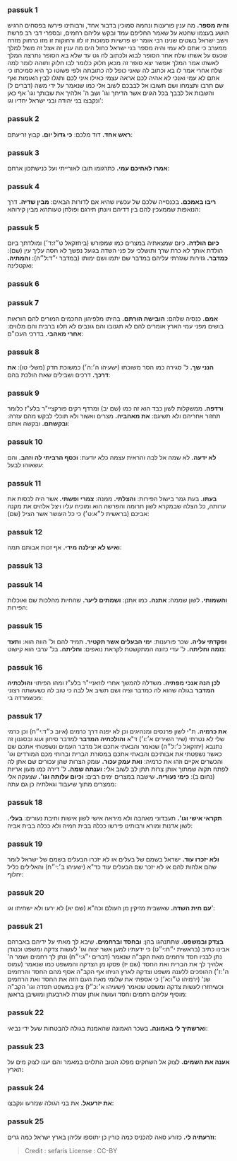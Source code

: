 
### passuk 1
<b>והיה מספר.</b> מה ענין פורענות ונחמה סמוכין בדבור אחד, ורבותינו פירשו בפסחים הרגיש הושע בעצמו שחטא על שאמר החליפם עמד ובקש עליהם רחמים, ובספרי דבי רב פרשת וישב ישראל בשטים שנינו רבי אומר יש פרשיות סמוכות זו לזו ורחוקות זו מזו כרחוק מזרח ממערב כי אתם לא עמי והיה מספר בני ישראל כחול הים מה ענין זה אצל זה משל למלך שכעס על אשתו שלח אחר הסופר לבוא ולכתוב לה גט עד שלא בא הסופר נתרצה המלך לאשתו אמר המלך אפשר יצא סופר זה מכאן חלוק כלומר לבו חלוק ותוהה לומר למה שלח אחרי אמר לו בא וכתוב לה שאני כופל לה כתובתה ולפי פשוטו כך היא סמיכתו כי אתם לא עמי ואנכי לא אהיה לכם אראה עצמי כאילו איני לכם ותגלו לבין האומות ואף שם תרבו ותצמחו ושם תשובו אל לבבכם לשוב אלי כמו שנאמר על ידי משה (דברים ל) והשבות אל לבבך בכל הגוים אשר הדיחך וגו' ושב ה' אלהיך את שבותך וגו' אף כאן ונקבצו בני יהודה ובני ישראל יחדיו וגו':

### passuk 2
<b>ראש אחד.</b> דוד מלכם:
<b>כי גדול יום.</b> קבוץ זריעתם:

### passuk 3
<b>אמרו לאחיכם עמי.</b> כתרגומו תובו לאורייתי ועל כנישתכון ארחם:

### passuk 4
<b>ריבו באמכם.</b> בכנסייה שלכם של עכשיו שהיא אם לדורות הבאים:
<b>מבין שדיה.</b> דרך הנואפות שממעכין להם בין דדיהם ויונתן תירגם ופולחן טעותהא מבין קירוהא:

### passuk 5
<b>כיום הולדה.</b> כיום שמצאתיה במצרים כמו שמפורש (ביחזקאל ט״ז:ד׳) ומולדתך ביום הולדת אותך לא כרת שרך ותושלכי על פני השדה בגועל נפשך לא חסה עליך עין (שם):
<b>כמדבר.</b> גזירות שגזרתי עליהם במדבר שם יתמו ושם ימותו (במדבר י״ד:ל״ה):
<b>והמתיה.</b> ואקטלינה:

### passuk 6

### passuk 7
<b>אמם.</b> כנסיה שלהם:
<b>הובישה הורתם.</b> בהיתו מלפיהון החכמים המורים להם הוראות בושים מפני עמי הארץ אומרים להם לא תגנובו והם גונבים לא תלוו ברבית והם מלווים:
<b>אחרי מאהבי.</b> בדרכי העכו"ם:

### passuk 8
<b>הנני שך.</b> ל' סגירה כמו הסר משוכתו (ישעיהו ה׳:ה׳) כמשוכת חדק (משלי טו):
<b>את דרכך.</b> דרכים ושבילים שאת הולכת בהם:

### passuk 9
<b>ורדפה.</b> ממשקלות לשון כבד הוא זה כמו (שם יב) ומרדף רקים פורקציי"ר בלע"ז כלומר תחזור אחריהם ולא תשיגם: 
<b>את מאהביה.</b> מצרים ואשור ולא תוכלי לבקש מהם עזרה:
<b>ובקשתם.</b> ובקשה אותם:

### passuk 10
<b>לא ידעה.</b> לא שמה אל לבה והראית עצמה כלא יודעת:
<b>וכסף הרביתי לה וזהב.</b> והם עשאוהו לבעל:

### passuk 11
<b>בעתו.</b> בעת גמר בישול הפירות:
<b>והצלתי.</b> ממנה:
<b>צמרי ופשתי.</b> אשר היה לכסות את ערותה, כל הצלה שבמקרא לשון תרומה והפרשה הוא ומוכיח עליו ויצל אלהים את מקנה אביכם (בראשית ל״א:ט׳) כי כל העושר אשר הציל (שם):

### passuk 12
<b>ואיש לא יצילנה מידי.</b> אף זכות אבותם תמה:

### passuk 13

### passuk 14
<b>והשמותי.</b> לשון שממה:
<b>אתנה.</b> כמו אתנן:
<b>ושמתים ליער.</b> שהחיות מהלכות שם ואוכלות הפירות:

### passuk 15
<b>ופקדתי עליה.</b> שכר פורענות:
<b>ימי הבעלים אשר תקטיר.</b> תמיד להם ול' הווה הוא:
<b>ותעד נזמה וחליתה.</b> ל' עדי כזונה המתקשטת לקראת נואפים:
<b>וחליתה.</b> בל' ערבי הוא קישוט:

### passuk 16
<b>לכן הנה אנכי מפתיה.</b> משדלה להמשך אחרי לוזאניי"ר בלע"ז ומהו הפיתוי <b>והולכתיה המדבר</b> בגולה שהוא לה כמדבר וציה ושם תשיב אל לבה כי טוב לה כשעשתה רצוני מכשמרדה בי:

### passuk 17
<b>את כרמיה.</b> ת"י לשון פרנסים ומנהיגים וכן לא יפנה דרך כרמים (איוב כ״ד:י״ח) וכן כרמי שלי לא נטרתי (שיר השירים א׳:ו׳) ד"א <b>והולכתיה המדבר</b> למדבר סיחון ועוג ובסגנון זה נתנבא (יחזקאל כ׳:ל״ה) שנאמר והבאתי אתכם אל מדבר העמים ונשפטתי אתכם שם כאשר נשפטתי את אבותיכם והבאתי אתכם במסורת הברית וברותי מכם המורדים וגו' והכשרים אקיים וזהו את כרמיה: 
<b>ואת עמק עכור.</b> עומק הצרות שהן עכורים שם אתן לה לפתח תקוה שמתוך אותן צרות תתן לב לשוב אלי:
<b>וענתה שמה.</b> ל' דירה כמו מעון אריות (נחום ב):
<b>כימי נעוריה.</b> שישבה במצרים ימים רבים:
<b>וכיום עלותה וגו'.</b> שצעקה אלי ממצרים מתוך שיעבוד וגאלתיה כן גם עתה:

### passuk 18
<b>תקראי אישי וגו'.</b> תעבדוני מאהבה ולא מיראה אישי לשון אישות וחיבת נעורים:
<b>בעלי.</b> לשון אדנות ומורא ורבותינו פירשו ככלה בבית חמיה ולא ככלה בבית אביה:

### passuk 19
<b>ולא יזכרו עוד.</b> ישראל בשמם של בעלים או לא יזכרו הבעלים בשמם של ישראל לומר שהם אלהות להם או לא יזכר שם הבעלים עוד כד"א (ישעיהו ב׳:י״ח) והאלילים כליל יחלוף:

### passuk 20
<b>עם חית השדה.</b> שאשבית מזיקין מן העולם וכה"א (שם יא) לא ירעו ולא ישחיתו וגו':

### passuk 21
<b>בצדק ובמשפט.</b> שתתנהגו בהן:
<b>ובחסד וברחמים.</b> שיבא לך מאתי על ידיהם באברהם אבינו כתיב (בראשית י״ח:י״ט) כי ידעתיו למען אשר יצוה וגו' לעשות צדקה ומשפט וכנגדן נתן לבניו חסד ורחמים מאת הקב"ה שנאמר (דברים י״ג:י״ח) ונתן לך רחמים ושמר ה' אלהיך לך את הברית ואת החסד (שם יז) פסקו מן הצדקה והמשפט כמו שנאמר (עמוס ה׳:ז׳) ההופכים ללענה משפט וצדקה לארץ הניחו אף הקב"ה אסף מהם החסד והרחמים שנ' (ירמיהו ט״ו:א׳) כי אספתי את שלומי מאת העם הזה את החסד ואת הרחמים וכשיחזרו לעשות צדקה ומשפט שנאמר (ישעיהו א׳:כ״ז) ציון במשפט תפדה וגו' הקב"ה מוסיף עליהם רחמים וחסד ועושה אותן עטרה לארבעתן ומושיבן בראשן:

### passuk 22
<b>וארשתיך לי באמונה.</b> בשכר האמונה שהאמנת בגולה להבטחות שעל ידי נביאי:

### passuk 23
<b>אענה את השמים.</b> לצוק אל השחקים מפלג הטוב התלוים במאמר והם יענו לצוק מים על הארץ:

### passuk 24
<b>את יזרעאל.</b> את בני הגולה שנזרעו ונקבצו:

### passuk 25
<b>וזרעתיה לי.</b> כזורע סאה להכניס כמה כורין כן יתוספו עליהן בארץ ישראל כמה גרים:

>Credit : sefaris
>License : CC-BY